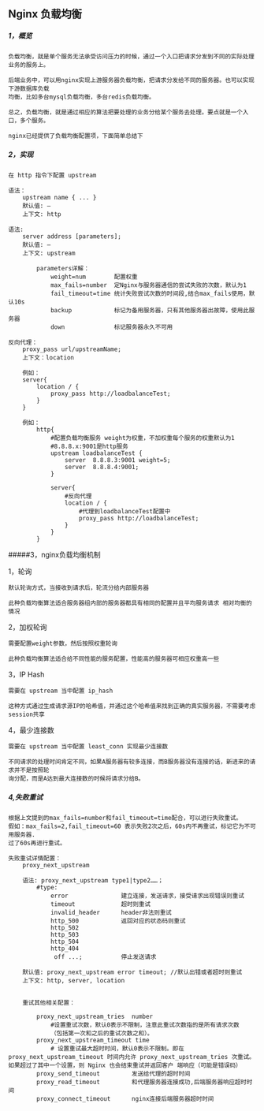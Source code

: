 ## Nginx 负载均衡

##### 1，概览

	负载均衡，就是单个服务无法承受访问压力的时候，通过一个入口把请求分发到不同的实际处理业务的服务上。

	后端业务中，可以用nginx实现上游服务器负载均衡，把请求分发给不同的服务器。也可以实现下游数据库负载
	均衡，比如多台mysql负载均衡，多台redis负载均衡。

	总之，负载均衡，就是通过相应的算法把要处理的业务分给某个服务去处理。要点就是一个入口，多个服务。

	nginx已经提供了负载均衡配置项，下面简单总结下

##### 2，实现

	在 http 指令下配置 upstream

	语法：
		upstream name { ... } 
		默认值: — 
		上下文: http

	语法: 
		server address [parameters]; 
		默认值: — 
		上下文: upstream

			parameters详解：
				weight=num        配置权重
				max_fails=number  定Nginx与服务器通信的尝试失败的次数，默认为1
				fail_timeout=time 统计失败尝试次数的时间段,结合max_fails使用，默认10s	
				backup 			  标记为备用服务器，只有其他服务器出故障，使用此服务器
				down 			  标记服务器永久不可用

	反向代理：
		proxy_pass url/upstreamName;
		上下文：location

		例如：
		server{
			location / {
				proxy_pass http://loadbalanceTest;
			}
		}

		例如：
			http{
				#配置负载均衡服务 weight为权重，不加权重每个服务的权重默认为1
				#8.8.8.x:9001是http服务
				upstream loadbalanceTest {    
					server  8.8.8.3:9001 weight=5;    
					server  8.8.8.4:9001;    
				}
				
				server{
					#反向代理
					location / {
						#代理到loadbalanceTest配置中
						proxy_pass http://loadbalanceTest;
					}
				}
			}



#####3，nginx负载均衡机制

1，轮询

	默认轮询方式，当接收到请求后，轮流分给内部服务器

	此种负载均衡算法适合服务器组内部的服务器都具有相同的配置并且平均服务请求 相对均衡的情况


2，加权轮询

	需要配置weight参数，然后按照权重轮询

	此种负载均衡算法适合给不同性能的服务配置，性能高的服务器可相应权重高一些

3，IP Hash

	需要在 upstream 当中配置 ip_hash  

	这种方式通过生成请求源IP的哈希值，并通过这个哈希值来找到正确的真实服务器，不需要考虑session共享

4，最少连接数 

	需要在 upstream 当中配置 least_conn 实现最少连接数
	
	不同请求的处理时间肯定不同，如果A服务器有较多连接，而B服务器没有连接的话，新进来的请求并不是按照轮
	询分配，而是A达到最大连接数的时候将请求分给B。


##### 4,失败重试

	根据上文提到的max_fails=number和fail_timeout=time配合，可以进行失败重试。
	假如：max_fails=2,fail_timeout=60 表示失败2次之后，60s内不再重试，标记它为不可用服务器.
	过了60s再进行重试。

	失败重试详情配置：
		proxy_next_upstream 

		语法: proxy_next_upstream type1|type2……；
			#type:
				error 				建立连接，发送请求，接受请求出现错误则重试
				timeout 			超时则重试
				invalid_header 		header非法则重试
				http_500			返回对应的状态码则重试
			    http_502
				http_503 
				http_504 
				http_404 
				 off ...; 			停止发送请求

		默认值: proxy_next_upstream error timeout; //默认出错或者超时则重试
		上下文: http, server, location


		重试其他相关配置：

			proxy_next_upstream_tries  number
				#设置重试次数，默认0表示不限制，注意此重试次数指的是所有请求次数
				（包括第一次和之后的重试次数之和）。
			proxy_next_upstream_timeout time
				# 设置重试最大超时时间，默认0表示不限制。即在 proxy_next_upstream_timeout 时间内允许 proxy_next_upstream_tries 次重试。如果超过了其中一个设置，则 Nginx 也会结束重试并返回客户 端响应（可能是错误码）			
			proxy_send_timeout         发送给代理的超时时间
		    proxy_read_timeout         和代理服务器连接成功,后端服务器响应超时时间
		    proxy_connect_timeout      nginx连接后端服务器超时时间